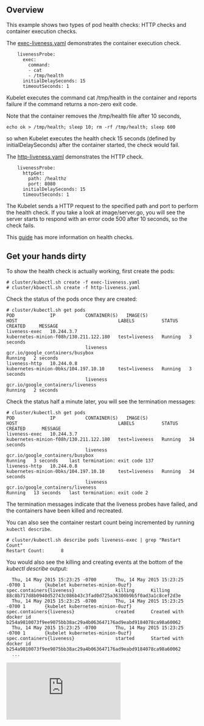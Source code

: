 ## Overview
This example shows two types of pod health checks: HTTP checks and container execution checks.

The [exec-liveness.yaml](./exec-liveness.yaml) demonstrates the container execution check.
```
    livenessProbe:
      exec:
        command:
        - cat
        - /tmp/health
      initialDelaySeconds: 15
      timeoutSeconds: 1
```
Kubelet executes the command cat /tmp/health in the container and reports failure if the command returns a non-zero exit code.

Note that the container removes the /tmp/health file after 10 seconds,
```
echo ok > /tmp/health; sleep 10; rm -rf /tmp/health; sleep 600
```
so when Kubelet executes the health check 15 seconds (defined by initialDelaySeconds) after the container started, the check would fail.


The [http-liveness.yaml](./http-liveness.yaml) demonstrates the HTTP check.
```
    livenessProbe:
      httpGet:
        path: /healthz
        port: 8080
      initialDelaySeconds: 15
      timeoutSeconds: 1
```
The Kubelet sends a HTTP request to the specified path and port to perform the health check. If you take a look at image/server.go, you will see the server starts to respond with an error code 500 after 10 seconds, so the check fails.

This [guide](https://github.com/GoogleCloudPlatform/kubernetes/blob/master/examples/walkthrough/k8s201.md#health-checking) has more information on health checks.

## Get your hands dirty
To show the health check is actually working, first create the pods:
```
# cluster/kubectl.sh create -f exec-liveness.yaml
# cluster/kbuectl.sh create -f http-liveness.yaml
```

Check the status of the pods once they are created:
```
# cluster/kubectl.sh get pods
POD             IP           CONTAINER(S)   IMAGE(S)                            HOST                                     LABELS          STATUS    CREATED     MESSAGE
liveness-exec   10.244.3.7                                                      kubernetes-minion-f08h/130.211.122.180   test=liveness   Running   3 seconds   
                             liveness       gcr.io/google_containers/busybox                                                             Running   2 seconds   
liveness-http   10.244.0.8                                                      kubernetes-minion-0bks/104.197.10.10     test=liveness   Running   3 seconds   
                             liveness       gcr.io/google_containers/liveness                                                            Running   2 seconds   
```

Check the status half a minute later, you will see the termination messages:
```
# cluster/kubectl.sh get pods
POD             IP           CONTAINER(S)   IMAGE(S)                            HOST                                     LABELS          STATUS    CREATED      MESSAGE
liveness-exec   10.244.3.7                                                      kubernetes-minion-f08h/130.211.122.180   test=liveness   Running   34 seconds   
                             liveness       gcr.io/google_containers/busybox                                                             Running   3 seconds    last termination: exit code 137
liveness-http   10.244.0.8                                                      kubernetes-minion-0bks/104.197.10.10     test=liveness   Running   34 seconds   
                             liveness       gcr.io/google_containers/liveness                                                            Running   13 seconds   last termination: exit code 2
```
The termination messages indicate that the liveness probes have failed, and the containers have been killed and recreated.

You can also see the container restart count being incremented by running `kubectl describe`.
```
# cluster/kubectl.sh describe pods liveness-exec | grep "Restart Count"
Restart Count:      8
```

You would also see the killing and creating events at the bottom of the *kubectl describe* output:
```
  Thu, 14 May 2015 15:23:25 -0700       Thu, 14 May 2015 15:23:25 -0700 1       {kubelet kubernetes-minion-0uzf}        spec.containers{liveness}               killing      Killing 88c8b717d8b0940d52743c086b43c3fad0d725a36300b9b5f0ad3a1c8cef2d3e
  Thu, 14 May 2015 15:23:25 -0700       Thu, 14 May 2015 15:23:25 -0700 1       {kubelet kubernetes-minion-0uzf}        spec.containers{liveness}               created      Created with docker id b254a9810073f9ee9075bb38ac29a4b063647176ad9eabd9184078ca98a60062
  Thu, 14 May 2015 15:23:25 -0700       Thu, 14 May 2015 15:23:25 -0700 1       {kubelet kubernetes-minion-0uzf}        spec.containers{liveness}               started      Started with docker id b254a9810073f9ee9075bb38ac29a4b063647176ad9eabd9184078ca98a60062
  ...
```


[![Analytics](https://kubernetes-site.appspot.com/UA-36037335-10/GitHub/examples/liveness/README.md?pixel)]()
